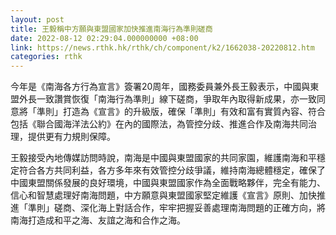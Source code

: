 ```yaml
---
layout: post
title: 王毅稱中方願與東盟國家加快推進南海行為準則磋商
date: 2022-08-12 02:29:04.000000000 +08:00
link: https://news.rthk.hk/rthk/ch/component/k2/1662038-20220812.htm
categories: rthk
---
```


今年是《南海各方行為宣言》簽署20周年，國務委員兼外長王毅表示，中國與東盟外長一致讚賞恢復「南海行為準則」線下磋商，爭取年內取得新成果，亦一致同意將「準則」打造為《宣言》的升級版，確保「準則」有效和富有實質內容、符合包括《聯合國海洋法公約》在內的國際法，為管控分歧、推進合作及南海共同治理，提供更有力規則保障。

王毅接受內地傳媒訪問時說，南海是中國與東盟國家的共同家園，維護南海和平穩定符合各方共同利益，各方多年來有效管控分歧爭議，維持南海總體穩定，確保了中國東盟關係發展的良好環境，中國與東盟國家作為全面戰略夥伴，完全有能力、信心和智慧處理好南海問題，中方願意與東盟國家堅定維護《宣言》原則、加快推進「準則」磋商、深化海上對話合作，牢牢把握妥善處理南海問題的正確方向，將南海打造成和平之海、友誼之海和合作之海。
